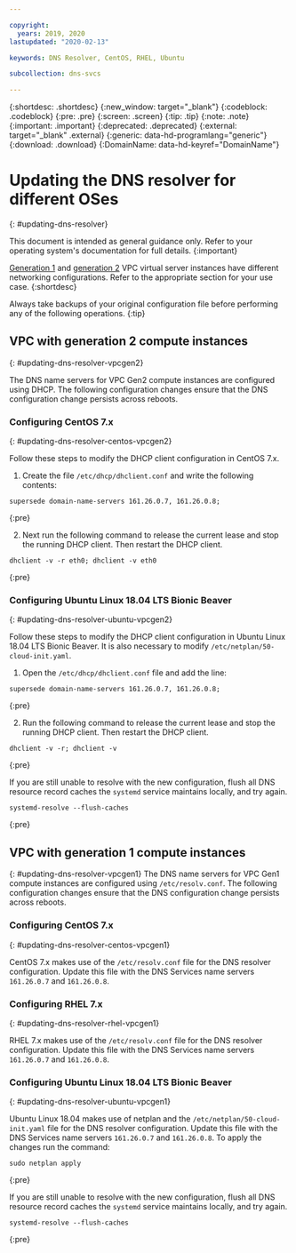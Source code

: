 ```yaml
---

copyright:
  years: 2019, 2020
lastupdated: "2020-02-13"

keywords: DNS Resolver, CentOS, RHEL, Ubuntu

subcollection: dns-svcs

---
```



{:shortdesc: .shortdesc}
{:new_window: target="_blank"}
{:codeblock: .codeblock}
{:pre: .pre}
{:screen: .screen}
{:tip: .tip}
{:note: .note}
{:important: .important}
{:deprecated: .deprecated}
{:external: target="_blank" .external}
{:generic: data-hd-programlang="generic"}
{:download: .download}
{:DomainName: data-hd-keyref="DomainName"}


# Updating the DNS resolver for different OSes
{: #updating-dns-resolver}

This document is intended as general guidance only. Refer to your operating system's documentation for full details.
{:important}

[Generation 1](#updating-dns-resolver-vpcgen1) and [generation 2](#updating-dns-resolver-vpcgen2) VPC virtual server instances have different networking configurations. Refer to the appropriate section for your use case.
{:shortdesc}

Always take backups of your original configuration file before performing any of the following operations.
{:tip}

## VPC with generation 2 compute instances
{: #updating-dns-resolver-vpcgen2}

The DNS name servers for VPC Gen2 compute instances are configured using DHCP. The following configuration changes ensure that the DNS configuration change persists across reboots.

### Configuring CentOS 7.x
{: #updating-dns-resolver-centos-vpcgen2}

Follow these steps to modify the DHCP client configuration in CentOS 7.x.

1. Create the file `/etc/dhcp/dhclient.conf` and write the following contents:

```
supersede domain-name-servers 161.26.0.7, 161.26.0.8;
```
{:pre}

2. Next run the following command to release the current lease and stop the running DHCP client. Then restart the DHCP client.

```console
dhclient -v -r eth0; dhclient -v eth0
```
{:pre}


### Configuring Ubuntu Linux 18.04 LTS Bionic Beaver
{: #updating-dns-resolver-ubuntu-vpcgen2}

Follow these steps to modify the DHCP client configuration in Ubuntu Linux 18.04 LTS Bionic Beaver. It is also necessary to modify `/etc/netplan/50-cloud-init.yaml`.

1. Open the `/etc/dhcp/dhclient.conf` file and add the line:

```
supersede domain-name-servers 161.26.0.7, 161.26.0.8;
```
{:pre}

2. Run the following command to release the current lease and stop the running DHCP client. Then restart the DHCP client.

```console
dhclient -v -r; dhclient -v
```
{:pre}

If you are still unable to resolve with the new configuration, flush all DNS resource record caches the `systemd` service maintains locally, and try again.

```console
systemd-resolve --flush-caches
```
{:pre}

## VPC with generation 1 compute instances
{: #updating-dns-resolver-vpcgen1}
The DNS name servers for VPC Gen1 compute instances are configured using `/etc/resolv.conf`. The following configuration changes ensure that the DNS configuration change persists across reboots.


### Configuring CentOS 7.x
{: #updating-dns-resolver-centos-vpcgen1}

CentOS 7.x makes use of the `/etc/resolv.conf` file for the DNS resolver configuration. Update this file with the DNS Services name servers `161.26.0.7` and `161.26.0.8`.

### Configuring RHEL 7.x
{: #updating-dns-resolver-rhel-vpcgen1}

RHEL 7.x makes use of the `/etc/resolv.conf` file for the DNS resolver configuration. Update this file with the DNS Services name servers `161.26.0.7` and `161.26.0.8`.

### Configuring Ubuntu Linux 18.04 LTS Bionic Beaver
{: #updating-dns-resolver-ubuntu-vpcgen1}

Ubuntu Linux 18.04 makes use of netplan and the `/etc/netplan/50-cloud-init.yaml` file for the DNS resolver configuration. Update this file with the DNS Services name servers `161.26.0.7` and `161.26.0.8`. To apply the changes run the command:

```console
sudo netplan apply
```
{:pre}

If you are still unable to resolve with the new configuration, flush all DNS resource record caches the `systemd` service maintains locally, and try again.

```console
systemd-resolve --flush-caches
```
{:pre}

